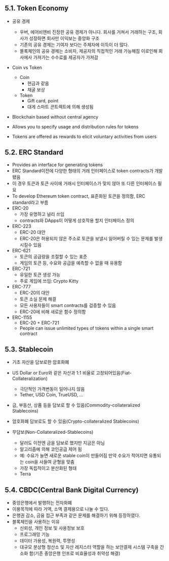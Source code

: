 ## 5.1. Token Economy

- 공유 경제

  - 우버, 에어비엔비 진정한 공유 경제가 아니다. 회사를 거쳐서 거래하는 구조, 회사가 성장하면 회사만 이익보는 중앙화 구조
  - 기존의 공유 경제는 기여자 보다는 주체자에 이득이 더 많다.
  - 블록체인의 공유 경제는 소비자, 제공자의 직접적인 거래 가능해짐 이로인해 회사에사 가져가는 수수료를 제공자가 가져감

- Coin vs Token

  - Coin
    - 현금과 같음
    - 채굴 보상
  - Token
    - Gift card, point
    - 대게 스마트 콘트렉트에 의해 생성됨

- Blockchain based without central agency
- Allows you to specify usage and distribution rules for tokens
- Tokens are offered as rewards to elicit voluntary activities from users

## 5.2. ERC Standard

- Provides an interface for generating tokens
- ERC Standard이전에 다양한 형태의 거래 인터페이스로 token contracts가 개발 됐음
- 이 경우 토큰과 토큰 사이에 거래시 인터페이스가 맞지 않아 또 다른 인터페이스 필요
- To develop Ethereum token contract, 표준화된 토큰을 정의함, ERC standard라고 부름
- ERC-20
  - 가장 유명하고 널리 쓰임
  - contracts와 DApps이 어떻게 상호작용 할지 인터페이스 정의
- ERC-223
  - ERC-20 대안
  - ERC-20은 허용되지 않은 주소로 토큰을 보낼시 잃어버릴 수 있는 문제를 발생 시킬수 있음
- ERC-621
  - 토큰의 공급량을 조절할 수 있는 표준
  - 게임의 토큰 등, 수요와 공급을 예측할 수 없을 때 유용함
- ERC-721
  - 유일한 토큰 생성 가능
  - 주로 게임에 쓰임: Crypto Kitty
- ERC-777
  - ERC-20의 대안
  - 토큰 소실 문제 해결
  - 모든 사용자들이 smart contracts를 검증할 수 있음
  - ERC-20에 비해 새로운 함수 정의함
- ERC-1155
  - ERC-20 + ERC-721
  - People can issue unlimited types of tokens within a single smart contract

## 5.3. Stablecoin

- 기초 자산을 담보로한 암호화폐
- US Dollar or Euro와 같은 자산과 1:1 비율로 고정되어있음(Fiat-Collateralization)

  - 극단적인 가격변동이 일어나지 않음
  - Tether, USD Coin, TrueUSD, ...

- 금, 부동산, 상품 등을 담보로 할 수 있음(Commodity-collateralized Stablecoins)
- 암호화폐 담보로도 할 수 있음(Crypto-collateralized Stablecoins)
- 무담보(Non-Collateralized-Stablecoins)
  - 달러도 이전엔 금을 담보로 했지만 지금은 아님
  - 알고리즘에 의해 코인공급 제어 됨
  - 예: 수요가 늘면 새로운 stable coin이 만들어짐 만약 수요가 적어지면 유통되는 coin을 사들여 균형을 맞춤
  - 가장 독립적이고 분산화된 형태
  - Terra

## 5.4. CBDC(Central Bank Digital Currency)

- 중앙은행에서 발행하는 전자화폐
- 이용목적에 따라 거액, 소액 결제용으로 나눌 수 있다.
- 은행권 감소, 금융 접근 부족과 같은 문제를 해결하기 위해 등장하였다.
- 블록체인을 사용하는 이유
  - 신뢰성, 개인 정보 및 사용정보 보호
  - 프로그래밍 기능
  - 데이터 가용성, 복원력, 투명성
  - 대규모 분상형 청산소 및 자산 레지스터 역할을 하는 보안결제 시스템 구축을 간소화 함(기존 중앙은행 인프로 비효율성과 취약성 해결)
